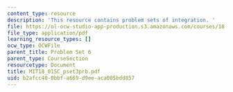```yaml
---
content_type: resource
description: 'This resource contains problem sets of integration. '
file: https://ol-ocw-studio-app-production.s3.amazonaws.com/courses/18-01sc-single-variable-calculus-fall-2010/b2afcc400bbfa669d9eeaca005bdd857_MIT18_01SC_pset3prb.pdf
file_type: application/pdf
learning_resource_types: []
ocw_type: OCWFile
parent_title: Problem Set 6
parent_type: CourseSection
resourcetype: Document
title: MIT18_01SC_pset3prb.pdf
uid: b2afcc40-0bbf-a669-d9ee-aca005bdd857
---
```


